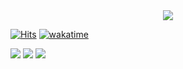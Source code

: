 <div align="center">
  <img src="https://capsule-render.vercel.app/api?type=waving&color=auto&height=200&section=header&text=Chobae's%20github:)&fontSize=90" />
</div>

<!-- 타이틀, 접속자수 확인태그  -->
[![Hits](https://hits.seeyoufarm.com/api/count/incr/badge.svg?url=https%3A%2F%2Fgithub.com%2FChoBaeKR&count_bg=%231C639B&title_bg=%23818181&icon=github.svg&icon_color=%23E7E7E7&title=Github&edge_flat=false)](https://hits.seeyoufarm.com) [![wakatime](https://wakatime.com/badge/user/e9677005-62e3-493c-8c14-3f89407b0a86.svg)](https://wakatime.com/@e9677005-62e3-493c-8c14-3f89407b0a86)

<!--각각 sns 태그  -->
 <a href="mailto:tmsprqo@gmail.com"><img src="https://img.shields.io/badge/gmail-EA4335?style=flat-square&logo=Gmail&logoColor=white"/></a>
 <a href="https://www.instagram.com/whqo/"><img src="https://img.shields.io/badge/instagram-E4405F?style=flat-square&logo=Instagram&logoColor=white"/></a>
 <a href="https://velog.io/@chobae"><img src="https://img.shields.io/badge/velog-20C997?style=flat-square&logo=Velog&logoColor=white"/></a>

<!-- 

<div align="center">
 <h1> main</h1>
	<img src="https://img.shields.io/badge/Java-007396?style=flat&logo=Java&logoColor=white" />
	<img src="https://img.shields.io/badge/HTML5-E34F26?style=flat&logo=HTML5&logoColor=white" />
	<img src="https://img.shields.io/badge/CSS3-1572B6?style=flat&logo=CSS3&logoColor=white" />
</div>
 -->
















<!-- 안녕하세요😀

최근 `반응형 웹` 에 관심이 많습니다 !

FE 기술을 떠나 다른 `AI` `빅데이터` `블록체인`

같은 신기술에도 관심이 많고, 이야기하는 것을 좋아합니다 😁

현재는 `모각코` 라는 코딩테스트 스터디를 참여하고 있습니다🐱‍👤

 `react`를 공부하며, 평소 아이디어였던 심플한 정보 제공 웹을 제작 하고 있습니다 😊
 
## 💻 개발 경험 및 교육 Development experience and education. 
수리중 🔨
<!-- <a href="https://www.notion.so/Sally-2-f40b07bab9164c509556661fabfdf0c6">[2021. 07 ~ 08]     파이썬 코칭 스터디 🏆 (네이버 부스트 코스)</a>
 -->
<!-- ## 📚 My Skill.
FrontEnd - HTML, CSS, JS, REACT
 -->
